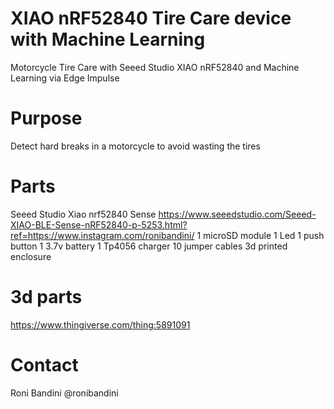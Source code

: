 # XIAO nRF52840 Tire Care device with Machine Learning
Motorcycle Tire Care with Seeed Studio XIAO nRF52840 and Machine Learning via Edge Impulse

# Purpose
Detect hard breaks in a motorcycle to avoid wasting the tires

# Parts
Seeed Studio Xiao nrf52840 Sense https://www.seeedstudio.com/Seeed-XIAO-BLE-Sense-nRF52840-p-5253.html?ref=https://www.instagram.com/ronibandini/
1 microSD module
1 Led
1 push button
1 3.7v battery
1 Tp4056 charger
10 jumper cables
3d printed enclosure

# 3d parts
https://www.thingiverse.com/thing:5891091

# Contact
Roni Bandini @ronibandini

